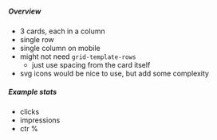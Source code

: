 ##### Overview
* 3 cards, each in a column
* single row
* single column on mobile
* might not need `grid-template-rows`
    * just use spacing from the card itself
* svg icons would be nice to use, but add some complexity

##### Example stats
* clicks
* impressions
* ctr %